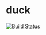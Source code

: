 # duck

[![Build Status](https://travis-ci.com/qqqpthenq/duck.svg?branch=master)](https://travis-ci.com/qqqpthenq/duck)